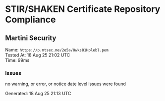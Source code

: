 # STIR/SHAKEN Certificate Repository Compliance

## Martini Security

Name: `https://p.mtsec.me/2e5a/Owks81Hplebl.pem`\
Tested At: 18 Aug 25 21:02 UTC\
Time: 99ms

### Issues

no warning, or error, or notice date level issues were found

Generated: 18 Aug 25 21:13 UTC